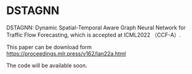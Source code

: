# DSTAGNN
DSTAGNN: Dynamic Spatial-Temporal Aware Graph Neural Network for Traffic Flow Forecasting, which is accepted at ICML2022 （CCF-A）.

This paper can be download form https://proceedings.mlr.press/v162/lan22a.html


The code will be available soon.
